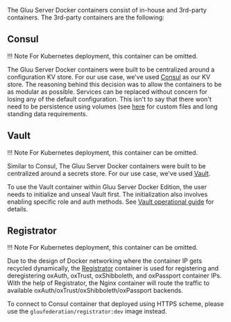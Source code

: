 The Gluu Server Docker containers consist of in-house and 3rd-party containers. The 3rd-party containers are the following:

## Consul

!!! Note
    For Kubernetes deployment, this container can be omitted.

The Gluu Server Docker containers were built to be centralized around a configuration KV store. For our use case, we've used [Consul](https://www.consul.io/) as our KV store. The reasoning behind this decision was to allow the containers to be as modular as possible. Services can be replaced without concern for losing any of the default configuration. This isn't to say that there won't need to be persistence using volumes (see [here](https://github.com/GluuFederation/gluu-docker/blob/3.1.5/examples/single-host/docker-compose.yml) for custom files and long standing data requirements.

## Vault

!!! Note
    For Kubernetes deployment, this container can be omitted.

Similar to Consul, The Gluu Server Docker containers were built to be centralized around a secrets store. For our use case, we've used [Vault](http://vaultproject.io/).

To use the Vault container within Gluu Server Docker Edition, the user needs to initialize and unseal Vault first. The initialization also involves enabling specific role and auth methods. See [Vault operational guide](/operation/vault) for details.

## Registrator

!!! Note
    For Kubernetes deployment, this container can be omitted.

Due to the design of Docker networking where the container IP gets recycled dynamically, the [Registrator](http://gliderlabs.github.io/registrator/latest/) container is used for registering and deregistering oxAuth, oxTrust, oxShibboleth, and oxPassport container IPs. With the help of Registrator, the Nginx container will route the traffic to available oxAuth/oxTrust/oxShibboleth/oxPassport backends.

To connect to Consul container that deployed using HTTPS scheme, please use the `gluufederation/registrator:dev` image instead.
